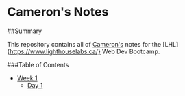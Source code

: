 # Cameron's Notes

##Summary

This repository contains all of [Cameron's](github.com/Rdmptn) notes for the [LHL]{https://www.lighthouselabs.ca/} Web Dev Bootcamp.

###Table of Contents
* [Week 1](/Week_1)
  * [Day 1](/Week_1/Day_1)